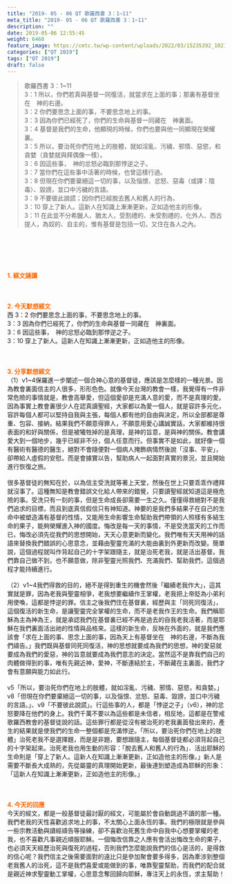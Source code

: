 ```yaml
---
title: "2019- 05 - 06 QT 歌羅西書 3：1~11"
meta_title: "2019- 05 - 06 QT 歌羅西書 3：1~11"
description: ""
date: 2019-05-06 12:55:45
weight: 6468
feature_image: https://cmtc.tw/wp-content/uploads/2022/03/15235392_10211799862337740_180693556567566654_o-1.webp
categories: ["QT 2019"]
tags: ["QT 2019"]
draft: false
---
```


<blockquote>歌羅西書 3：1~11<br />
3：1 所以，你們若真與基督一同復活，就當求在上面的事；那裏有基督坐在　神的右邊。<br />
3：2 你們要思念上面的事，不要思念地上的事。<br />
3：3 因為你們已經死了，你們的生命與基督一同藏在　神裏面。<br />
3：4 基督是我們的生命，他顯現的時候，你們也要與他一同顯現在榮耀裏。<br />
3：5 所以，要治死你們在地上的肢體，就如淫亂、污穢、邪情、惡慾，和貪婪（貪婪就與拜偶像一樣）。<br />
3：6 因這些事，　神的忿怒必臨到那悖逆之子。<br />
3：7 當你們在這些事中活著的時候，也曾這樣行過。<br />
3：8 但現在你們要棄絕這一切的事，以及惱恨、忿怒、惡毒（或譯：陰毒）、毀謗，並口中污穢的言語。<br />
3：9 不要彼此說謊；因你們已經脫去舊人和舊人的行為，<br />
3：10 穿上了新人。這新人在知識上漸漸更新，正如造他主的形像。<br />
3：11 在此並不分希臘人、猶太人，受割禮的、未受割禮的，化外人、西古提人，為奴的、自主的，惟有基督是包括一切，又住在各人之內。</blockquote><br />
&nbsp;<br />
<br />
&nbsp;<br />
<br />
<span style="color: #ff6600;"><strong>1. </strong><strong>經文誦讀</strong></span><br />
<br />
<span style="color: #ff6600;"><strong> </strong></span><br />
<br />
<span style="color: #ff6600;"><strong>2. 今天默想</strong><strong>經文<br />
</strong></span>西 3：2 你們要思念上面的事，不要思念地上的事。<br />
3：3 因為你們已經死了，你們的生命與基督一同藏在　神裏面。<br />
3：6 因這些事，　神的忿怒必臨到那悖逆之子。<br />
3：10 穿上了新人。這新人在知識上漸漸更新，正如造他主的形像。<br />
<br />
&nbsp;<br />
<br />
<span style="color: #ff6600;"><strong>3. 分享默想經文<br />
</strong></span>（1）v1~4保羅進一步闡述一個合神心意的基督徒，應該是怎麼樣的一種光景。因為教會裏面信主的人很多，形形色色。就像今天台灣的教會一樣，我覺得有一件非常危險的事情就是，教會高舉愛，但這個愛卻是充滿人意的愛，而不是真理的愛。因為事實上教會裏很少人在認真讀聖經，大家都以為愛一個人，就是容許多元化，容許每個人都可以堅持自我與主張，每個人都有他的自由與決定，所以全部都是尊重、包容、接納，結果我們不願意得罪人，不願意用愛心講誠實話，大家都維持很表面的和好與關係，但是被犧牲掉的是真理，是神的旨意，是與神的關係。教會講愛大到一個地步，幾乎已經非不分，個人任意而行。但事實不是如此，就好像一個有醫術有醫德的醫生，絕對不會隨便對一個病人掩飾病情然後說「沒事、平安」，卻帶給人虛假的安慰。而是會據實以告，幫助病人一起面對真實的景況，並且開始進行恢復之旅。<br />
<br />
很多基督徒的無知在於，以為信主受洗就等著上天堂，然後在世上只要乖乖作禮拜就沒事了。這種無知是教會錯誤文化給人帶來的錯覺，只要讀聖經就知道這是極危險的事。受洗只有一刻的事，但是生命成長卻需要一生之久。僅僅得救絕對不是我們追求的目標，而且到底真信假信只有神知道。神要的是我們多結果子在自己的生命中被塑造滿有基督的性情，又能用生命影響生命幫助我們帶領的人照樣有多結生命的果子，能夠榮耀進入神的國度。悔改是每一天的事情，不是受洗當天的工作而已，悔改必須先從我們的思想開始，天天心意更新而變化。我們唯有天天用神的話語來替換我們錯誤的心思意念，並藉由聖靈充滿的大能由裏到外更新而改變。簡單說，這個過程就叫作背起自己的十字架跟隨主，就是治死老我，就是活出基督。我們靠自己做不到，也不願意做，除非聖靈光照我們、充滿我們、幫助我們，這個過程才能持續進行。<br />
<br />
（2）v1~4我們得救的目的，絕不是得到重生的機會然後「繼續老我作大」，這其實就是罪，因為老我與聖靈相爭，老我想要繼續作王掌權，老我把上帝貶為小弟利用使喚，這都是悖逆的罪。信主之後我們住在基督裏，經歷與主「同死同復活」，這個復活的新生命，是讓聖靈完全掌權的生命，而不是老我作王的生命。我們稱耶穌為主為神為王，就是承認我們在基督裏已經不再是過去的自我老我活著，而是耶穌在我們裏面活出祂的性情與品格來。這樣的新生命，反映在外面的，就是我們應該會「求在上面的事、思念上面的事，因為天上有基督坐在　神的右邊，不斷為我們禱告。」我們既與基督同死同復活，神的思想就要成為我們的思想，神的愛惡就要成為我們的愛惡，神的旨意就要成為我們意志的決定。當然這不是靠我們自己的肉體做得到的事，唯有先親近神，愛神，不斷連結於主，不斷藏在主裏面，我們才會有意願與能力如此行。<br />
<br />
v5「所以，要治死你們在地上的肢體，就如淫亂、污穢、邪情、惡慾，和貪婪。」v8「但現在你們要棄絕這一切的事，以及惱恨、忿怒、惡毒、毀謗，並口中污穢的言語。」、v9「不要彼此說謊」。行這些事的人，都是「悖逆之子」（v6），神的忿怒要降在他們的身上。我們千萬不要以為這些都是未信者，相反地，這都是在警戒歌羅西教會的基督徒說的話。這些罪行都是從沒有被治死的老我裏面發出來的，產生的結果就是使我們的生命一整個都是充滿悖逆。「所以，要治死你們在地上的肢體」治死老我不是選擇題，而是是非題，要想跟隨主，每個基督徒都必須背起自己的十字架起來。治死老我也用生動的形容：「脫去舊人和舊人的行為」．活出耶穌的生命則是「穿上了新人。這新人在知識上漸漸更新，正如造他主的形像。」新人是需要不斷長大成熟的，先從屬靈的真理開始更新，最後達到塑造成為耶穌的形象：「這新人在知識上漸漸更新，正如造他主的形像。」<br />
<br />
&nbsp;<br />
<br />
<span style="color: #ff6600;"><strong>4. 今天的回應<br />
</strong></span>今天的經文，都是一般基督徒最討厭的經文，可能屬於會自動跳過不讀的那一種。我們老我的天性喜歡追求地上的事，不太關心上面永恆的事。我們的極限就是參與一些宗教活動與讀經禱告等操練，卻不喜歡治死舊生命中自我中心想要掌權的老我，也不喜歡凡事親近順服耶穌。一個悔改信靠之人應有會活出悔改生命的果子，也必須天天經歷治死與復死的過程，否則我們怎麼能說我們的信心是活的，是得救的信心呢？我們信主之後需要面對的遠比只是參加聚會要多得多，因為牽涉到整個老我舊人的治死，這不是我們喜愛或能做到的事，唯靠聖靈幫助，而我們的配合就是親近神求聖靈動工掌權，心思意念奪回歸向耶穌，專注天上的永恆，求主幫助！<br />
<br />
&nbsp;
        